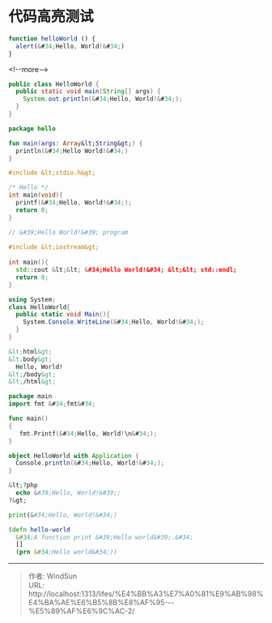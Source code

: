 # 代码高亮测试


```js
function helloWorld () {
  alert(&#34;Hello, World!&#34;)
}
```

&lt;!--more--&gt;

```java
public class HelloWorld {
  public static void main(String[] args) {
    System.out.println(&#34;Hello, World!&#34;);
  }
}
```

```kotlin
package hello

fun main(args: Array&lt;String&gt;) {
  println(&#34;Hello World!&#34;)
}
```

```c
#include &lt;stdio.h&gt;

/* Hello */
int main(void){
  printf(&#34;Hello, World!&#34;);
  return 0;
}
```

```cpp
// &#39;Hello World!&#39; program 
 
#include &lt;iostream&gt;
 
int main(){
  std::cout &lt;&lt; &#34;Hello World!&#34; &lt;&lt; std::endl;
  return 0;
}
```

```cs
using System;
class HelloWorld{
  public static void Main(){ 
    System.Console.WriteLine(&#34;Hello, World!&#34;);
  }
}
```

```html
&lt;html&gt;
&lt;body&gt;
  Hello, World!
&lt;/body&gt;
&lt;/html&gt;
```

```go
package main
import fmt &#34;fmt&#34;

func main() 
{
   fmt.Printf(&#34;Hello, World!\n&#34;);
}
```

```scala
object HelloWorld with Application {
  Console.println(&#34;Hello, World!&#34;);
}
```

```php
&lt;?php
  echo &#39;Hello, World!&#39;;
?&gt;
```

```python
print(&#34;Hello, World!&#34;) 
```

```clojure
(defn hello-world
  &#34;A function print &#39;Hello world&#39;.&#34;
  []
  (prn &#34;Hello world&#34;))
```

---

> 作者: WindSun  
> URL: http://localhost:1313/lifes/%E4%BB%A3%E7%A0%81%E9%AB%98%E4%BA%AE%E6%B5%8B%E8%AF%95---%E5%89%AF%E6%9C%AC-2/  


